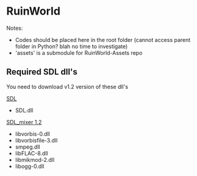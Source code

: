 # RuinWorld

Notes:
- Codes should be placed here in the root folder (cannot access parent folder in Python? blah no time to investigate)
- 'assets' is a submodule for RuinWorld-Assets repo


## Required SDL dll's
You need to download v1.2 version of these dll's

[SDL](https://www.libsdl.org/download-1.2.php)
* SDL.dll


[SDL_mixer 1.2](https://www.libsdl.org/projects/SDL_mixer/release-1.2.html)
* libvorbis-0.dll
* libvorbisfile-3.dll
* smpeg.dll
* libFLAC-8.dll
* libmikmod-2.dll
* libogg-0.dll

